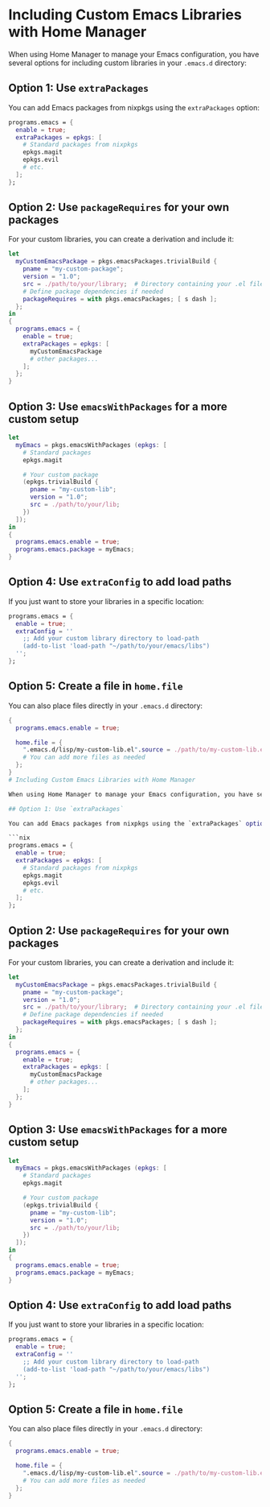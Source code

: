 # Including Custom Emacs Libraries with Home Manager

When using Home Manager to manage your Emacs configuration, you have several options for including custom libraries in your `.emacs.d` directory:

## Option 1: Use `extraPackages`

You can add Emacs packages from nixpkgs using the `extraPackages` option:

```nix
programs.emacs = {
  enable = true;
  extraPackages = epkgs: [
    # Standard packages from nixpkgs
    epkgs.magit
    epkgs.evil
    # etc.
  ];
};
```

## Option 2: Use `packageRequires` for your own packages

For your custom libraries, you can create a derivation and include it:

```nix
let
  myCustomEmacsPackage = pkgs.emacsPackages.trivialBuild {
    pname = "my-custom-package";
    version = "1.0";
    src = ./path/to/your/library;  # Directory containing your .el files
    # Define package dependencies if needed
    packageRequires = with pkgs.emacsPackages; [ s dash ];
  };
in
{
  programs.emacs = {
    enable = true;
    extraPackages = epkgs: [
      myCustomEmacsPackage
      # other packages...
    ];
  };
}
```

## Option 3: Use `emacsWithPackages` for a more custom setup

```nix
let
  myEmacs = pkgs.emacsWithPackages (epkgs: [
    # Standard packages
    epkgs.magit

    # Your custom package
    (epkgs.trivialBuild {
      pname = "my-custom-lib";
      version = "1.0";
      src = ./path/to/your/lib;
    })
  ]);
in
{
  programs.emacs.enable = true;
  programs.emacs.package = myEmacs;
}
```

## Option 4: Use `extraConfig` to add load paths

If you just want to store your libraries in a specific location:

```nix
programs.emacs = {
  enable = true;
  extraConfig = ''
    ;; Add your custom library directory to load-path
    (add-to-list 'load-path "~/path/to/your/emacs/libs")
  '';
};
```

## Option 5: Create a file in `home.file`

You can also place files directly in your `.emacs.d` directory:

````nix
{
  programs.emacs.enable = true;

  home.file = {
    ".emacs.d/lisp/my-custom-lib.el".source = ./path/to/my-custom-lib.el;
    # You can add more files as needed
  };
}
# Including Custom Emacs Libraries with Home Manager

When using Home Manager to manage your Emacs configuration, you have several options for including custom libraries in your `.emacs.d` directory:

## Option 1: Use `extraPackages`

You can add Emacs packages from nixpkgs using the `extraPackages` option:

```nix
programs.emacs = {
  enable = true;
  extraPackages = epkgs: [
    # Standard packages from nixpkgs
    epkgs.magit
    epkgs.evil
    # etc.
  ];
};
````

## Option 2: Use `packageRequires` for your own packages

For your custom libraries, you can create a derivation and include it:

```nix
let
  myCustomEmacsPackage = pkgs.emacsPackages.trivialBuild {
    pname = "my-custom-package";
    version = "1.0";
    src = ./path/to/your/library;  # Directory containing your .el files
    # Define package dependencies if needed
    packageRequires = with pkgs.emacsPackages; [ s dash ];
  };
in
{
  programs.emacs = {
    enable = true;
    extraPackages = epkgs: [
      myCustomEmacsPackage
      # other packages...
    ];
  };
}
```

## Option 3: Use `emacsWithPackages` for a more custom setup

```nix
let
  myEmacs = pkgs.emacsWithPackages (epkgs: [
    # Standard packages
    epkgs.magit

    # Your custom package
    (epkgs.trivialBuild {
      pname = "my-custom-lib";
      version = "1.0";
      src = ./path/to/your/lib;
    })
  ]);
in
{
  programs.emacs.enable = true;
  programs.emacs.package = myEmacs;
}
```

## Option 4: Use `extraConfig` to add load paths

If you just want to store your libraries in a specific location:

```nix
programs.emacs = {
  enable = true;
  extraConfig = ''
    ;; Add your custom library directory to load-path
    (add-to-list 'load-path "~/path/to/your/emacs/libs")
  '';
};
```

## Option 5: Create a file in `home.file`

You can also place files directly in your `.emacs.d` directory:

```nix
{
  programs.emacs.enable = true;

  home.file = {
    ".emacs.d/lisp/my-custom-lib.el".source = ./path/to/my-custom-lib.el;
    # You can add more files as needed
  };
}
```
